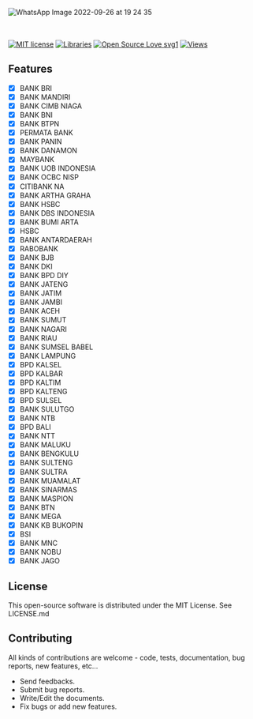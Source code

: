 ![WhatsApp Image 2022-09-26 at 19 24 35](https://user-images.githubusercontent.com/86184667/192289512-8bb7ead7-8168-406a-9658-1cde6927cc45.png)

<br></br>
[![MIT license](https://img.shields.io/badge/License-MIT-blue.svg)](https://lbesson.mit-license.org/)
[![Libraries](https://badgen.net/badge/icon/libraries?icon=libraries&label)](https://github.com/imanrep/cek_nomor_rekening)
[![Open Source Love svg1](https://badges.frapsoft.com/os/v1/open-source.svg?v=103)](https://github.com/imanrep/cek_nomor_rekening)
[![Views](https://hits.seeyoufarm.com/api/count/incr/badge.svg?url=https%3A%2F%2Fgithub.com%2Fimanrep%2Fcek_nomor_rekening&count_bg=%2379C83D&title_bg=%23555555&icon=lbry.svg&icon_color=%23E7E7E7&title=hits&edge_flat=false)](https://hits.seeyoufarm.com)

Features
------------
- [x] BANK BRI
- [x] BANK MANDIRI
- [x] BANK CIMB NIAGA
- [x] BANK BNI
- [x] BANK BTPN
- [x] PERMATA BANK
- [x] BANK PANIN
- [x] BANK DANAMON
- [x] MAYBANK
- [x] BANK UOB INDONESIA
- [x] BANK OCBC NISP
- [x] CITIBANK NA
- [x] BANK ARTHA GRAHA
- [x] BANK HSBC
- [x] BANK DBS INDONESIA
- [x] BANK BUMI ARTA
- [x] HSBC
- [x] BANK ANTARDAERAH
- [x] RABOBANK
- [x] BANK BJB
- [x] BANK DKI
- [x] BANK BPD DIY
- [x] BANK JATENG
- [x] BANK JATIM
- [x] BANK JAMBI
- [x] BANK ACEH
- [x] BANK SUMUT
- [x] BANK NAGARI
- [x] BANK RIAU
- [x] BANK SUMSEL BABEL
- [x] BANK LAMPUNG
- [x] BPD KALSEL
- [x] BPD KALBAR
- [x] BPD KALTIM
- [x] BPD KALTENG
- [x] BPD SULSEL
- [x] BANK SULUTGO
- [x] BANK NTB
- [x] BPD BALI
- [x] BANK NTT
- [x] BANK MALUKU
- [x] BANK BENGKULU
- [x] BANK SULTENG
- [x] BANK SULTRA
- [x] BANK MUAMALAT
- [x] BANK SINARMAS
- [x] BANK MASPION
- [x] BANK BTN
- [x] BANK MEGA
- [x] BANK KB BUKOPIN
- [x] BSI
- [x] BANK MNC
- [x] BANK NOBU
- [x] BANK JAGO

License
------------

This open-source software is distributed under the MIT License. See LICENSE.md

Contributing
------------

All kinds of contributions are welcome - code, tests, documentation, bug reports, new features, etc...

* Send feedbacks.
* Submit bug reports.
* Write/Edit the documents.
* Fix bugs or add new features.
